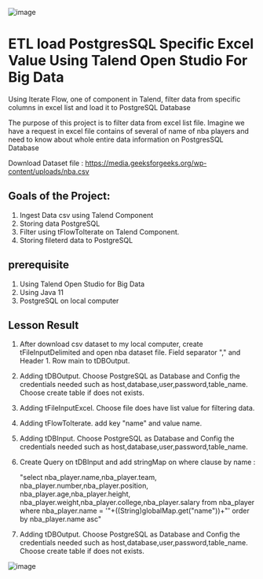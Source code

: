 ![image](https://github.com/user-attachments/assets/bc59486f-ec71-494a-845e-8897a6f6649e)

# ETL load PostgresSQL Specific Excel Value Using Talend Open Studio For Big Data
Using Iterate Flow, one of component in Talend, filter data from specific columns in excel list and load it to PostgreSQL Database

The purpose of this project is to filter data from excel list file. Imagine we have a request in excel file contains of several of name of nba players and need to know about whole entire data information on PostgresSQL Database

Download Dataset file : https://media.geeksforgeeks.org/wp-content/uploads/nba.csv

## Goals of the Project:
1.  Ingest Data csv using Talend Component
2.  Storing data PostgreSQL
3.  Filter using tFlowToIterate on Talend Component.
4.  Storing fileterd data to PostgreSQL
## prerequisite
1.  Using Talend Open Studio for Big Data
2.  Using Java 11
3.  PostgreSQL on local computer
## Lesson Result
1.  After download csv dataset to my local computer, create tFileInputDelimited and open nba dataset file. Field separator "," and Header 1. Row main to tDBOutput.
2.  Adding tDBOutput. Choose PostgreSQL as Database  and Config the credentials needed such as host,database,user,password,table_name. Choose create table if does not exists.
3.  Adding tFileInputExcel. Choose file does have list value for filtering data.
4.  Adding tFlowToIterate. add key "name" and value name.
5.  Adding tDBInput. Choose PostgreSQL as Database  and Config the credentials needed such as host,database,user,password,table_name.
6.  Create Query on tDBInput and add stringMap on where clause by name :
   
     "select nba_player.name,nba_player.team,
        nba_player.number,nba_player.position,
        nba_player.age,nba_player.height,
        nba_player.weight,nba_player.college,nba_player.salary
    from nba_player
    where nba_player.name = '"+((String)globalMap.get("name"))+"'
    order by nba_player.name asc"
    
8.  Adding tDBOutput. Choose PostgreSQL as Database  and Config the credentials needed such as host,database,user,password,table_name. Choose create table if does not exists.

![image](https://github.com/user-attachments/assets/de296fcb-82aa-48ee-8d4e-97ea075cd359)

